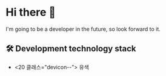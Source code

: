 # **Hi there 👋**
I'm going to be a developer in the future, so look forward to it.



## **🛠️ Development technology stack** 
-   <link rel="스타일시트" 유형='텍스트/css' href="https://cdn.jsdelivr.net/gh/devicons/devicon@latest/devicon.min.css" /> <20 클래스="devicon--"></20> 유색
          


<!--
**Lukascruise/Lukascruise** is a ✨ _special_ ✨ repository because its `README.md` (this file) appears on your GitHub profile.

Here are some ideas to get you started:

- 🔭 I’m currently working on ...
- 🌱 I’m currently learning ...
- 👯 I’m looking to collaborate on ...
- 🤔 I’m looking for help with ...
- 💬 Ask me about ...
- 📫 How to reach me: ...
- 😄 Pronouns: ...
- ⚡ Fun fact: ...
-->

